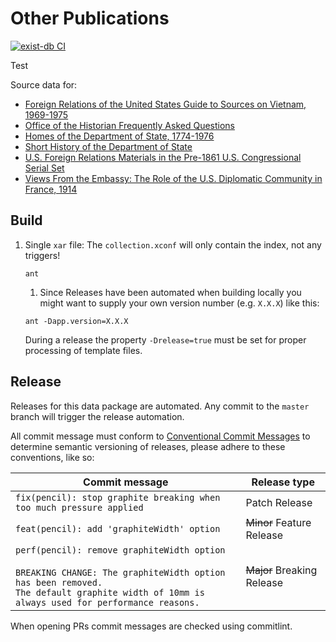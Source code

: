 # Other Publications

[![exist-db CI](https://github.com/HistoryAtState/other-publications/actions/workflows/build.yml/badge.svg)](https://github.com/HistoryAtState/other-publications/actions/workflows/build.yml)

Test

Source data for:

- [Foreign Relations of the United States Guide to Sources on Vietnam, 1969-1975](https://history.state.gov/historicaldocuments/guide-to-sources-on-vietnam-1969-1975)
- [Office of the Historian Frequently Asked Questions](https://history.state.gov/about/faq)
- [Homes of the Department of State, 1774-1976](https://history.state.gov/departmenthistory/buildings)
- [Short History of the Department of State](https://history.state.gov/departmenthistory/short-history)
- [U.S. Foreign Relations Materials in the Pre-1861 U.S. Congressional Serial Set](https://history.state.gov/historicaldocuments/pre-1861/serial-set)
- [Views From the Embassy: The Role of the U.S. Diplomatic Community in France, 1914](https://history.state.gov/departmenthistory/wwi)

## Build

1. Single `xar` file: The `collection.xconf` will only contain the index, not any triggers!

    ```shell
    ant
    ```

    1. Since Releases have been automated when building locally you might want to supply your own version number (e.g. `X.X.X`) like this:

    ```shell
    ant -Dapp.version=X.X.X
    ```

    During a release the property `-Drelease=true` must be set for proper processing of template files.

## Release

Releases for this data package are automated. Any commit to the `master` branch will trigger the release automation.

All commit message must conform to [Conventional Commit Messages](https://www.conventionalcommits.org/en/v1.0.0/) to determine semantic versioning of releases, please adhere to these conventions, like so:

| Commit message  | Release type |
|-----------------|--------------|
| `fix(pencil): stop graphite breaking when too much pressure applied` | Patch Release |
| `feat(pencil): add 'graphiteWidth' option` | ~~Minor~~ Feature Release |
| `perf(pencil): remove graphiteWidth option`<br/><br/>`BREAKING CHANGE: The graphiteWidth option has been removed.`<br/>`The default graphite width of 10mm is always used for performance reasons.` | ~~Major~~ Breaking Release |

When opening PRs commit messages are checked using commitlint.
